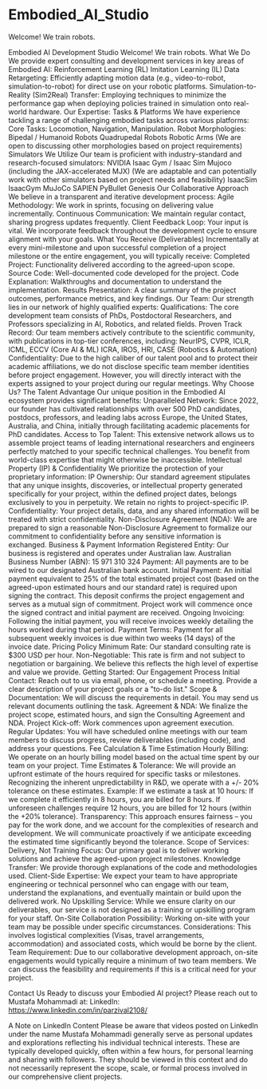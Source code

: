 # Embodied_AI_Studio
Welcome! We train robots.

Embodied AI Development Studio
Welcome! We train robots.
What We Do
We provide expert consulting and development services in key areas of Embodied AI:
Reinforcement Learning (RL)
Imitation Learning (IL)
Data Retargeting: Efficiently adapting motion data (e.g., video-to-robot, simulation-to-robot) for direct use on your robotic platforms.
Simulation-to-Reality (Sim2Real) Transfer: Employing techniques to minimize the performance gap when deploying policies trained in simulation onto real-world hardware.
Our Expertise: Tasks & Platforms
We have experience tackling a range of challenging embodied tasks across various platforms:
Core Tasks: Locomotion, Navigation, Manipulation.
Robot Morphologies:
Bipedal / Humanoid Robots
Quadrupedal Robots
Robotic Arms
(We are open to discussing other morphologies based on project requirements)
Simulators We Utilize
Our team is proficient with industry-standard and research-focused simulators:
NVIDIA Isaac Gym / Isaac Sim
Mujoco (including the JAX-accelerated MJX)
(We are adaptable and can potentially work with other simulators based on project needs and feasibility)
IsaacSim
IsaacGym
MuJoCo
SAPIEN
PyBullet
Genesis
Our Collaborative Approach
We believe in a transparent and iterative development process:
Agile Methodology: We work in sprints, focusing on delivering value incrementally.
Continuous Communication: We maintain regular contact, sharing progress updates frequently.
Client Feedback Loop: Your input is vital. We incorporate feedback throughout the development cycle to ensure alignment with your goals.
What You Receive (Deliverables)
Incrementally at every mini-milestone and upon successful completion of a project milestone or the entire engagement, you will typically receive:
Completed Project: Functionality delivered according to the agreed-upon scope.
Source Code: Well-documented code developed for the project.
Code Explanation: Walkthroughs and documentation to understand the implementation.
Results Presentation: A clear summary of the project outcomes, performance metrics, and key findings.
Our Team:
Our strength lies in our network of highly qualified experts:
Qualifications: The core development team consists of PhDs, Postdoctoral Researchers, and Professors specializing in AI, Robotics, and related fields.
Proven Track Record: Our team members actively contribute to the scientific community, with publications in top-tier conferences, including:
NeurIPS, CVPR, ICLR, ICML, ECCV (Core AI & ML)
ICRA, IROS, HRI, CASE (Robotics & Automation)
Confidentiality: Due to the high caliber of our talent pool and to protect their academic affiliations, we do not disclose specific team member identities before project engagement. However, you will directly interact with the experts assigned to your project during our regular meetings.
Why Choose Us? The Talent Advantage
Our unique position in the Embodied AI ecosystem provides significant benefits:
Unparalleled Network: Since 2022, our founder has cultivated relationships with over 500 PhD candidates, postdocs, professors, and leading labs across Europe, the United States, Australia, and China, initially through facilitating academic placements for PhD candidates.
Access to Top Talent: This extensive network allows us to assemble project teams of leading international researchers and engineers perfectly matched to your specific technical challenges. You benefit from world-class expertise that might otherwise be inaccessible.
Intellectual Property (IP) & Confidentiality
We prioritize the protection of your proprietary information:
IP Ownership: Our standard agreement stipulates that any unique insights, discoveries, or intellectual property generated specifically for your project, within the defined project dates, belongs exclusively to you in perpetuity. We retain no rights to project-specific IP.
Confidentiality: Your project details, data, and any shared information will be treated with strict confidentiality.
Non-Disclosure Agreement (NDA): We are prepared to sign a reasonable Non-Disclosure Agreement to formalize our commitment to confidentiality before any sensitive information is exchanged.
Business & Payment Information
Registered Entity: Our business is registered and operates under Australian law.
Australian Business Number (ABN): 15 971 310 324
Payment: All payments are to be wired to our designated Australian bank account.
Initial Payment: An initial payment equivalent to 25% of the total estimated project cost (based on the agreed-upon estimated hours and our standard rate) is required upon signing the contract. This deposit confirms the project engagement and serves as a mutual sign of commitment. Project work will commence once the signed contract and initial payment are received.
Ongoing Invoicing: Following the initial payment, you will receive invoices weekly detailing the hours worked during that period.
Payment Terms: Payment for all subsequent weekly invoices is due within two weeks (14 days) of the invoice date.
Pricing Policy
Minimum Rate: Our standard consulting rate is $300 USD per hour.
Non-Negotiable: This rate is firm and not subject to negotiation or bargaining. We believe this reflects the high level of expertise and value we provide.
Getting Started: Our Engagement Process
Initial Contact: Reach out to us via email, phone, or schedule a meeting. Provide a clear description of your project goals or a "to-do list."
Scope & Documentation: We will discuss the requirements in detail. You may send us relevant documents outlining the task.
Agreement & NDA: We finalize the project scope, estimated hours, and sign the Consulting Agreement and NDA.
Project Kick-off: Work commences upon agreement execution.
Regular Updates: You will have scheduled online meetings with our team members to discuss progress, review deliverables (including code), and address your questions.
Fee Calculation & Time Estimation
Hourly Billing: We operate on an hourly billing model based on the actual time spent by our team on your project.
Time Estimates & Tolerance: We will provide an upfront estimate of the hours required for specific tasks or milestones. Recognizing the inherent unpredictability in R&D, we operate with a +/- 20% tolerance on these estimates.
Example: If we estimate a task at 10 hours:
If we complete it efficiently in 8 hours, you are billed for 8 hours.
If unforeseen challenges require 12 hours, you are billed for 12 hours (within the +20% tolerance).
Transparency: This approach ensures fairness – you pay for the work done, and we account for the complexities of research and development. We will communicate proactively if we anticipate exceeding the estimated time significantly beyond the tolerance.
Scope of Services: Delivery, Not Training
Focus: Our primary goal is to deliver working solutions and achieve the agreed-upon project milestones.
Knowledge Transfer: We provide thorough explanations of the code and methodologies used.
Client-Side Expertise: We expect your team to have appropriate engineering or technical personnel who can engage with our team, understand the explanations, and eventually maintain or build upon the delivered work.
No Upskilling Service: While we ensure clarity on our deliverables, our service is not designed as a training or upskilling program for your staff.
On-Site Collaboration
Possibility: Working on-site with your team may be possible under specific circumstances.
Considerations: This involves logistical complexities (Visas, travel arrangements, accommodation) and associated costs, which would be borne by the client.
Team Requirement: Due to our collaborative development approach, on-site engagements would typically require a minimum of two team members. We can discuss the feasibility and requirements if this is a critical need for your project.


Contact Us
Ready to discuss your Embodied AI project? Please reach out to Mustafa Mohammadi at:
LinkedIn: https://www.linkedin.com/in/parzival2108/




A Note on LinkedIn Content
Please be aware that videos posted on LinkedIn under the name Mustafa Mohammadi generally serve as personal updates and explorations reflecting his individual technical interests. These are typically developed quickly, often within a few hours, for personal learning and sharing with followers. They should be viewed in this context and do not necessarily represent the scope, scale, or formal process involved in our comprehensive client projects.










